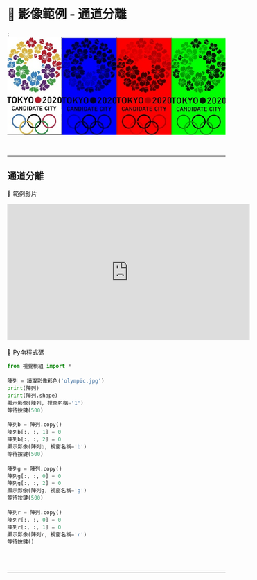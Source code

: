 # 🔰 影像範例 - 通道分離


: ![通道分離](channel_split.jpg)

<br/>

-------------------------------------

## 通道分離

🎦 範例影片

<iframe width="560" height="315" src="https://www.youtube.com/embed/kd3NUcxbMd0?start=0&amp;end=475" frameborder="0" allow="accelerometer; autoplay; encrypted-media; gyroscope; picture-in-picture" allowfullscreen></iframe>


📄 Py4t程式碼

```python
from 視覺模組 import *

陣列 = 讀取影像彩色('olympic.jpg')
print(陣列)
print(陣列.shape)
顯示影像(陣列, 視窗名稱='1')
等待按鍵(500)

陣列b = 陣列.copy()
陣列b[:, :, 1] = 0
陣列b[:, :, 2] = 0
顯示影像(陣列b, 視窗名稱='b')
等待按鍵(500)

陣列g = 陣列.copy()
陣列g[:, :, 0] = 0
陣列g[:, :, 2] = 0
顯示影像(陣列g, 視窗名稱='g')
等待按鍵(500)

陣列r = 陣列.copy()
陣列r[:, :, 0] = 0
陣列r[:, :, 1] = 0
顯示影像(陣列r, 視窗名稱='r')
等待按鍵()
```

<br/><br/>

-------------------------------------